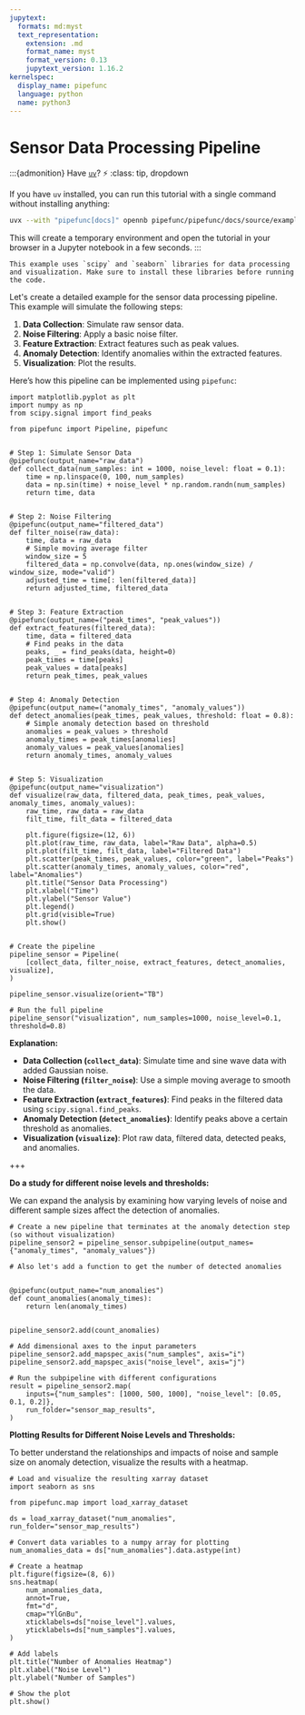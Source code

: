 ```yaml
---
jupytext:
  formats: md:myst
  text_representation:
    extension: .md
    format_name: myst
    format_version: 0.13
    jupytext_version: 1.16.2
kernelspec:
  display_name: pipefunc
  language: python
  name: python3
---
```


# Sensor Data Processing Pipeline

:::{admonition} Have [`uv`](https://docs.astral.sh/uv/)? ⚡
:class: tip, dropdown

If you have `uv` installed, you can run this tutorial with a single command without installing anything:

```bash
uvx --with "pipefunc[docs]" opennb pipefunc/pipefunc/docs/source/examples/sensor-data-processing.md
```

This will create a temporary environment and open the tutorial in your browser in a Jupyter notebook in a few seconds.
:::

```{note}
This example uses `scipy` and `seaborn` libraries for data processing and visualization. Make sure to install these libraries before running the code.
```

Let's create a detailed example for the sensor data processing pipeline. This example will simulate the following steps:

1. **Data Collection**: Simulate raw sensor data.
2. **Noise Filtering**: Apply a basic noise filter.
3. **Feature Extraction**: Extract features such as peak values.
4. **Anomaly Detection**: Identify anomalies within the extracted features.
5. **Visualization**: Plot the results.

Here’s how this pipeline can be implemented using `pipefunc`:

```{code-cell} ipython3
import matplotlib.pyplot as plt
import numpy as np
from scipy.signal import find_peaks

from pipefunc import Pipeline, pipefunc


# Step 1: Simulate Sensor Data
@pipefunc(output_name="raw_data")
def collect_data(num_samples: int = 1000, noise_level: float = 0.1):
    time = np.linspace(0, 100, num_samples)
    data = np.sin(time) + noise_level * np.random.randn(num_samples)
    return time, data


# Step 2: Noise Filtering
@pipefunc(output_name="filtered_data")
def filter_noise(raw_data):
    time, data = raw_data
    # Simple moving average filter
    window_size = 5
    filtered_data = np.convolve(data, np.ones(window_size) / window_size, mode="valid")
    adjusted_time = time[: len(filtered_data)]
    return adjusted_time, filtered_data


# Step 3: Feature Extraction
@pipefunc(output_name=("peak_times", "peak_values"))
def extract_features(filtered_data):
    time, data = filtered_data
    # Find peaks in the data
    peaks, _ = find_peaks(data, height=0)
    peak_times = time[peaks]
    peak_values = data[peaks]
    return peak_times, peak_values


# Step 4: Anomaly Detection
@pipefunc(output_name=("anomaly_times", "anomaly_values"))
def detect_anomalies(peak_times, peak_values, threshold: float = 0.8):
    # Simple anomaly detection based on threshold
    anomalies = peak_values > threshold
    anomaly_times = peak_times[anomalies]
    anomaly_values = peak_values[anomalies]
    return anomaly_times, anomaly_values


# Step 5: Visualization
@pipefunc(output_name="visualization")
def visualize(raw_data, filtered_data, peak_times, peak_values, anomaly_times, anomaly_values):
    raw_time, raw_data = raw_data
    filt_time, filt_data = filtered_data

    plt.figure(figsize=(12, 6))
    plt.plot(raw_time, raw_data, label="Raw Data", alpha=0.5)
    plt.plot(filt_time, filt_data, label="Filtered Data")
    plt.scatter(peak_times, peak_values, color="green", label="Peaks")
    plt.scatter(anomaly_times, anomaly_values, color="red", label="Anomalies")
    plt.title("Sensor Data Processing")
    plt.xlabel("Time")
    plt.ylabel("Sensor Value")
    plt.legend()
    plt.grid(visible=True)
    plt.show()


# Create the pipeline
pipeline_sensor = Pipeline(
    [collect_data, filter_noise, extract_features, detect_anomalies, visualize],
)

pipeline_sensor.visualize(orient="TB")
```

```{code-cell} ipython3
# Run the full pipeline
pipeline_sensor("visualization", num_samples=1000, noise_level=0.1, threshold=0.8)
```

**Explanation:**

- **Data Collection (`collect_data`)**: Simulate time and sine wave data with added Gaussian noise.
- **Noise Filtering (`filter_noise`)**: Use a simple moving average to smooth the data.
- **Feature Extraction (`extract_features`)**: Find peaks in the filtered data using `scipy.signal.find_peaks`.
- **Anomaly Detection (`detect_anomalies`)**: Identify peaks above a certain threshold as anomalies.
- **Visualization (`visualize`)**: Plot raw data, filtered data, detected peaks, and anomalies.

+++

**Do a study for different noise levels and thresholds:**

We can expand the analysis by examining how varying levels of noise and different sample sizes affect the detection of anomalies.

```{code-cell} ipython3
# Create a new pipeline that terminates at the anomaly detection step (so without visualization)
pipeline_sensor2 = pipeline_sensor.subpipeline(output_names={"anomaly_times", "anomaly_values"})

# Also let's add a function to get the number of detected anomalies


@pipefunc(output_name="num_anomalies")
def count_anomalies(anomaly_times):
    return len(anomaly_times)


pipeline_sensor2.add(count_anomalies)

# Add dimensional axes to the input parameters
pipeline_sensor2.add_mapspec_axis("num_samples", axis="i")
pipeline_sensor2.add_mapspec_axis("noise_level", axis="j")

# Run the subpipeline with different configurations
result = pipeline_sensor2.map(
    inputs={"num_samples": [1000, 500, 1000], "noise_level": [0.05, 0.1, 0.2]},
    run_folder="sensor_map_results",
)
```

**Plotting Results for Different Noise Levels and Thresholds:**

To better understand the relationships and impacts of noise and sample size on anomaly detection, visualize the results with a heatmap.

```{code-cell} ipython3
# Load and visualize the resulting xarray dataset
import seaborn as sns

from pipefunc.map import load_xarray_dataset

ds = load_xarray_dataset("num_anomalies", run_folder="sensor_map_results")

# Convert data variables to a numpy array for plotting
num_anomalies_data = ds["num_anomalies"].data.astype(int)

# Create a heatmap
plt.figure(figsize=(8, 6))
sns.heatmap(
    num_anomalies_data,
    annot=True,
    fmt="d",
    cmap="YlGnBu",
    xticklabels=ds["noise_level"].values,
    yticklabels=ds["num_samples"].values,
)

# Add labels
plt.title("Number of Anomalies Heatmap")
plt.xlabel("Noise Level")
plt.ylabel("Number of Samples")

# Show the plot
plt.show()
```

